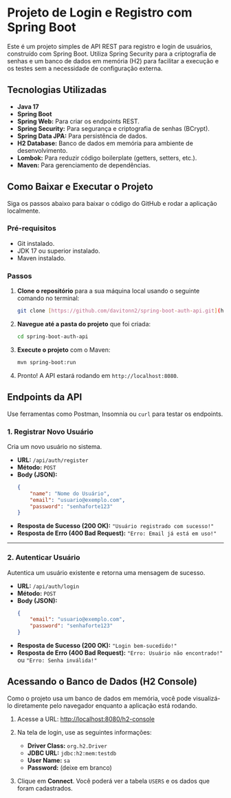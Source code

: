 # Projeto de Login e Registro com Spring Boot

Este é um projeto simples de API REST para registro e login de usuários, construído com Spring Boot. Utiliza Spring Security para a criptografia de senhas e um banco de dados em memória (H2) para facilitar a execução e os testes sem a necessidade de configuração externa.

## Tecnologias Utilizadas

-   **Java 17**
-   **Spring Boot**
-   **Spring Web:** Para criar os endpoints REST.
-   **Spring Security:** Para segurança e criptografia de senhas (BCrypt).
-   **Spring Data JPA:** Para persistência de dados.
-   **H2 Database:** Banco de dados em memória para ambiente de desenvolvimento.
-   **Lombok:** Para reduzir código boilerplate (getters, setters, etc.).
-   **Maven:** Para gerenciamento de dependências.

## Como Baixar e Executar o Projeto

Siga os passos abaixo para baixar o código do GitHub e rodar a aplicação localmente.

### Pré-requisitos

-   Git instalado.
-   JDK 17 ou superior instalado.
-   Maven instalado.

### Passos

1.  **Clone o repositório** para a sua máquina local usando o seguinte comando no terminal:
    ```bash
    git clone [https://github.com/davitonn2/spring-boot-auth-api.git](https://github.com/davitonn2/spring-boot-auth-api.git)
    ```

2.  **Navegue até a pasta do projeto** que foi criada:
    ```bash
    cd spring-boot-auth-api
    ```

3.  **Execute o projeto** com o Maven:
    ```bash
    mvn spring-boot:run
    ```

4.  Pronto! A API estará rodando em `http://localhost:8080`.

## Endpoints da API

Use ferramentas como Postman, Insomnia ou `curl` para testar os endpoints.

### 1. Registrar Novo Usuário

Cria um novo usuário no sistema.

-   **URL:** `/api/auth/register`
-   **Método:** `POST`
-   **Body (JSON):**
    ```json
    {
        "name": "Nome do Usuário",
        "email": "usuario@exemplo.com",
        "password": "senhaforte123"
    }
    ```
-   **Resposta de Sucesso (200 OK):** `"Usuário registrado com sucesso!"`
-   **Resposta de Erro (400 Bad Request):** `"Erro: Email já está em uso!"`

---

### 2. Autenticar Usuário

Autentica um usuário existente e retorna uma mensagem de sucesso.

-   **URL:** `/api/auth/login`
-   **Método:** `POST`
-   **Body (JSON):**
    ```json
    {
        "email": "usuario@exemplo.com",
        "password": "senhaforte123"
    }
    ```
-   **Resposta de Sucesso (200 OK):** `"Login bem-sucedido!"`
-   **Resposta de Erro (400 Bad Request):** `"Erro: Usuário não encontrado!"` ou `"Erro: Senha inválida!"`

## Acessando o Banco de Dados (H2 Console)

Como o projeto usa um banco de dados em memória, você pode visualizá-lo diretamente pelo navegador enquanto a aplicação está rodando.

1.  Acesse a URL: [http://localhost:8080/h2-console](http://localhost:8080/h2-console)

2.  Na tela de login, use as seguintes informações:
    -   **Driver Class:** `org.h2.Driver`
    -   **JDBC URL:** `jdbc:h2:mem:testdb`
    -   **User Name:** `sa`
    -   **Password:** (deixe em branco)

3.  Clique em **Connect**. Você poderá ver a tabela `USERS` e os dados que foram cadastrados.
